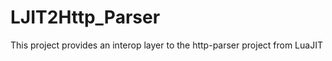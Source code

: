 LJIT2Http_Parser
================

This project provides an interop layer to the http-parser project from LuaJIT